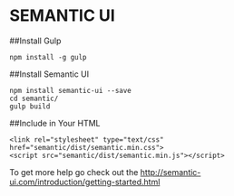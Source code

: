 # SEMANTIC UI

##Install Gulp

    npm install -g gulp

##Install Semantic UI

    npm install semantic-ui --save
    cd semantic/
    gulp build

##Include in Your HTML

    <link rel="stylesheet" type="text/css" href="semantic/dist/semantic.min.css">
    <script src="semantic/dist/semantic.min.js"></script>


To get more help go check out the http://semantic-ui.com/introduction/getting-started.html